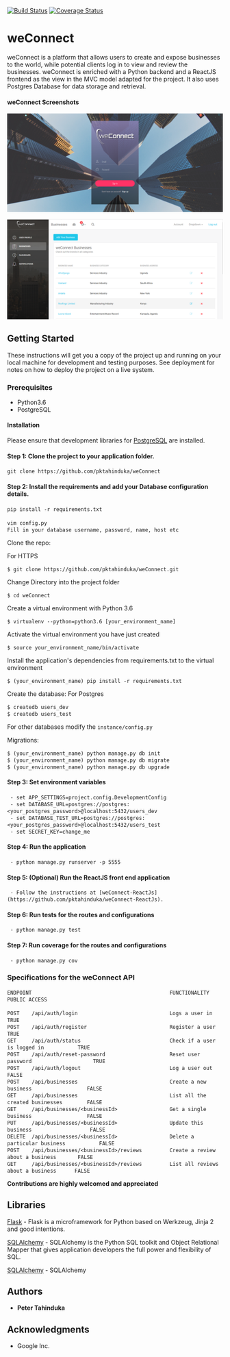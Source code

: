 [![Build Status](https://travis-ci.org/pktahinduka/weConnect.svg?branch=master)](https://travis-ci.org/pktahinduka/weConnect)
[![Coverage Status](https://coveralls.io/repos/github/pktahinduka/weConnect/badge.svg?branch=develop)](https://coveralls.io/github/pktahinduka/weConnect?branch=travisCI)

# weConnect
weConnect is a platform that allows users to create and expose businesses to the world, while potential clients log in to view and review the businesses. weConnect is enriched with a Python backend and a ReactJS frontend as the view in the MVC model adapted for the project. It also uses Postgres Database for data storage and retrieval.

#### weConnect Screenshots
![alt text](screenshots/weconnectlogin.PNG)

![alt text](screenshots/weconnectbz.PNG) 

## Getting Started

These instructions will get you a copy of the project up and running on your local machine for development and testing purposes. See deployment for notes on how to deploy the project on a live system.

### Prerequisites

* Python3.6
* PostgreSQL

#### Installation

Please ensure that development libraries for [PostgreSQL](http://techarena51.com/index.php/flask-sqlalchemy-postgresql-tutorial/) are installed.

#### Step 1: Clone the project to your application folder.

    git clone https://github.com/pktahinduka/weConnect

#### Step 2: Install the requirements and add your Database configuration details.

    pip install -r requirements.txt

    vim config.py
    Fill in your database username, password, name, host etc

Clone the repo:

For HTTPS
```
$ git clone https://github.com/pktahinduka/weConnect.git
```


Change Directory into the project folder
```
$ cd weConnect
```

Create a virtual environment with Python 3.6
```
$ virtualenv --python=python3.6 [your_environment_name]
```

Activate the virtual environment you have just created
```
$ source your_environment_name/bin/activate
```

Install the application's dependencies from requirements.txt to the virtual environment
```
$ (your_environment_name) pip install -r requirements.txt
```

Create the database:
For Postgres
```
$ createdb users_dev
$ createdb users_test
```

For other databases modify the `instance/config.py`

Migrations:
```
$ (your_environment_name) python manage.py db init
$ (your_environment_name) python manage.py db migrate
$ (your_environment_name) python manage.py db upgrade
```    

#### Step 3: Set environment variables 
     
     - set APP_SETTINGS=project.config.DevelopmentConfig
     - set DATABASE_URL=postgres://postgres:<your_postgres_password>@localhost:5432/users_dev
     - set DATABASE_TEST_URL=postgres://postgres:<your_postgres_password>@localhost:5432/users_test
     - set SECRET_KEY=change_me
     
#### Step 4: Run the application 
     
     - python manage.py runserver -p 5555

#### Step 5: (Optional) Run the ReactJS front end application 
     
     - Follow the instructions at [weConnect-ReactJs](https://github.com/pktahinduka/weConnect-ReactJs).


#### Step 6: Run tests for the routes and configurations
    
     - python manage.py test

#### Step 7: Run coverage for the routes and configurations
    
     - python manage.py cov


### Specifications for the weConnect API
```
ENDPOINT                                             FUNCTIONALITY                          PUBLIC ACCESS

POST    /api/auth/login                              Logs a user in                         TRUE
POST    /api/auth/register                           Register a user                        TRUE
GET     /api/auth/status                             Check if a user is logged in           TRUE
POST    /api/auth/reset-password                     Reset user password                    TRUE
POST    /api/auth/logout                             Log a user out                         FALSE
POST    /api/businesses                              Create a new business                  FALSE
GET     /api/businesses                              List all the created businesses        FALSE
GET     /api/businesses/<businessId>                 Get a single business                  FALSE 
PUT     /api/businesses/<businessId>                 Update this business                   FALSE
DELETE  /api/businesses/<businessId>                 Delete a particular business           FALSE
POST    /api/businesses/<businessId>/reviews         Create a review about a business       FALSE
GET     /api/businesses/<businessId>/reviews         List all reviews about a business      FALSE

```


**Contributions are highly welcomed and appreciated**

## Libraries
[Flask](http://flask.pocoo.org/) - Flask is a microframework for Python based on Werkzeug, Jinja 2 and good intentions. 

[SQLAlchemy](https://www.sqlalchemy.org/) - SQLAlchemy is the Python SQL toolkit and Object Relational Mapper that gives application developers the full power and flexibility of SQL.


[SQLAlchemy]() - SQLAlchemy


## Authors

* **Peter Tahinduka**

## Acknowledgments

* Google Inc.


